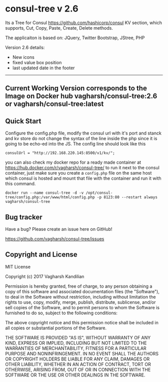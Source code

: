 # consul-tree v 2.6

Its a Tree for Consul https://github.com/hashicorp/consul KV section, which supports, Cut, Copy, Paste, Create, Delete methods.

The applicaiton is based on: 
JQuery, Twitter Bootstrap, JStree, PHP

Version 2.6 details: 

- New icons
- fixed value box position
- last updated date in the footer

-------------------
**Current Working Version corresponds to the Image on Docker hub vagharsh/consul-tree:2.6 or vagharsh/consul-tree:latest**
----------------------

Quick Start
-----------

Configure the config.php file, modify the consul url with it's port and stanck and kv store
do not change the syntax of the line inside the php since it is going to be echo-ed into the JS.
The config line should look like this

`consulUrl = "http://192.168.220.145:8500/v1/kv/";`

you can also check my docker repo for a ready made container at https://hub.docker.com/r/vagharsh/consul-tree/ to run it next to the consul container, just make sure you create a `config.php` file on the same host which consul is hosted and mount that file with the container and run it with this command. 

`docker run --name consul-tree -d -v /opt/consul-tree/config.php:/var/www/html/config.php -p 8123:80 --restart always vagharsh/consul-tree`

Bug tracker
-----------

Have a bug? Please create an issue here on GitHub!

https://github.com/vagharsh/consul-tree/issues


Copyright and License
---------------------

MIT License

Copyright (c) 2017 Vagharsh Kandilian

Permission is hereby granted, free of charge, to any person obtaining a copy
of this software and associated documentation files (the "Software"), to deal
in the Software without restriction, including without limitation the rights
to use, copy, modify, merge, publish, distribute, sublicense, and/or sell
copies of the Software, and to permit persons to whom the Software is
furnished to do so, subject to the following conditions:

The above copyright notice and this permission notice shall be included in all
copies or substantial portions of the Software.

THE SOFTWARE IS PROVIDED "AS IS", WITHOUT WARRANTY OF ANY KIND, EXPRESS OR
IMPLIED, INCLUDING BUT NOT LIMITED TO THE WARRANTIES OF MERCHANTABILITY,
FITNESS FOR A PARTICULAR PURPOSE AND NONINFRINGEMENT. IN NO EVENT SHALL THE
AUTHORS OR COPYRIGHT HOLDERS BE LIABLE FOR ANY CLAIM, DAMAGES OR OTHER
LIABILITY, WHETHER IN AN ACTION OF CONTRACT, TORT OR OTHERWISE, ARISING FROM,
OUT OF OR IN CONNECTION WITH THE SOFTWARE OR THE USE OR OTHER DEALINGS IN THE
SOFTWARE.
